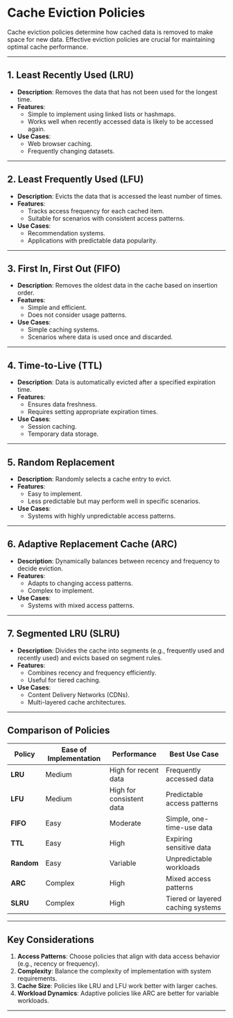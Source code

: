 # **Cache Eviction Policies**

Cache eviction policies determine how cached data is removed to make space for new data. Effective eviction policies are crucial for maintaining optimal cache performance.

---

## **1. Least Recently Used (LRU)**
- **Description**: Removes the data that has not been used for the longest time.
- **Features**:
  - Simple to implement using linked lists or hashmaps.
  - Works well when recently accessed data is likely to be accessed again.
- **Use Cases**:
  - Web browser caching.
  - Frequently changing datasets.

---

## **2. Least Frequently Used (LFU)**
- **Description**: Evicts the data that is accessed the least number of times.
- **Features**:
  - Tracks access frequency for each cached item.
  - Suitable for scenarios with consistent access patterns.
- **Use Cases**:
  - Recommendation systems.
  - Applications with predictable data popularity.

---

## **3. First In, First Out (FIFO)**
- **Description**: Removes the oldest data in the cache based on insertion order.
- **Features**:
  - Simple and efficient.
  - Does not consider usage patterns.
- **Use Cases**:
  - Simple caching systems.
  - Scenarios where data is used once and discarded.

---

## **4. Time-to-Live (TTL)**
- **Description**: Data is automatically evicted after a specified expiration time.
- **Features**:
  - Ensures data freshness.
  - Requires setting appropriate expiration times.
- **Use Cases**:
  - Session caching.
  - Temporary data storage.

---

## **5. Random Replacement**
- **Description**: Randomly selects a cache entry to evict.
- **Features**:
  - Easy to implement.
  - Less predictable but may perform well in specific scenarios.
- **Use Cases**:
  - Systems with highly unpredictable access patterns.

---

## **6. Adaptive Replacement Cache (ARC)**
- **Description**: Dynamically balances between recency and frequency to decide eviction.
- **Features**:
  - Adapts to changing access patterns.
  - Complex to implement.
- **Use Cases**:
  - Systems with mixed access patterns.

---

## **7. Segmented LRU (SLRU)**
- **Description**: Divides the cache into segments (e.g., frequently used and recently used) and evicts based on segment rules.
- **Features**:
  - Combines recency and frequency efficiently.
  - Useful for tiered caching.
- **Use Cases**:
  - Content Delivery Networks (CDNs).
  - Multi-layered cache architectures.

---

## **Comparison of Policies**

| **Policy**          | **Ease of Implementation** | **Performance**         | **Best Use Case**                  |
|---------------------|---------------------------|-------------------------|------------------------------------|
| **LRU**            | Medium                    | High for recent data    | Frequently accessed data           |
| **LFU**            | Medium                    | High for consistent data| Predictable access patterns        |
| **FIFO**           | Easy                      | Moderate                | Simple, one-time-use data          |
| **TTL**            | Easy                      | High                    | Expiring sensitive data            |
| **Random**         | Easy                      | Variable                | Unpredictable workloads            |
| **ARC**            | Complex                   | High                    | Mixed access patterns              |
| **SLRU**           | Complex                   | High                    | Tiered or layered caching systems  |

---

## **Key Considerations**
1. **Access Patterns**: Choose policies that align with data access behavior (e.g., recency or frequency).
2. **Complexity**: Balance the complexity of implementation with system requirements.
3. **Cache Size**: Policies like LRU and LFU work better with larger caches.
4. **Workload Dynamics**: Adaptive policies like ARC are better for variable workloads.

---
